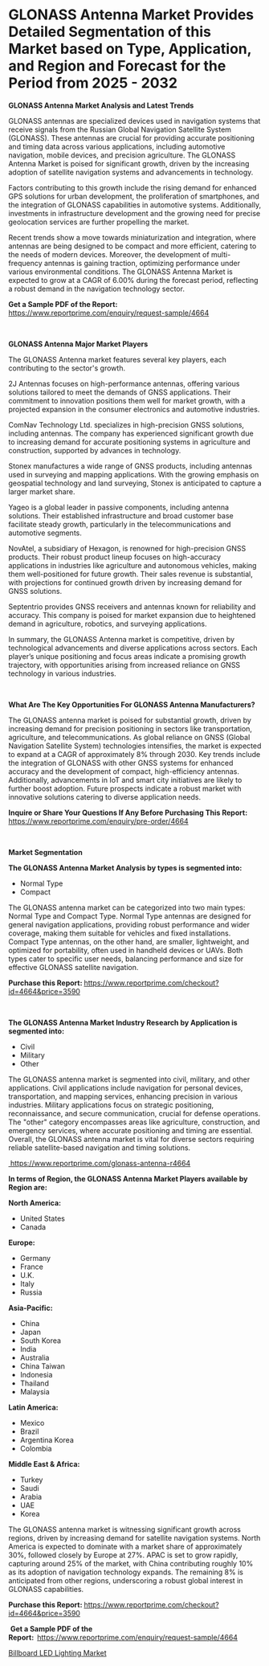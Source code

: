 <p><h1>GLONASS Antenna Market Provides Detailed Segmentation of this Market based on Type, Application, and Region and Forecast for the Period from 2025 - 2032</h1></p><p><strong>GLONASS Antenna Market Analysis and Latest Trends</strong></p>
<p><p>GLONASS antennas are specialized devices used in navigation systems that receive signals from the Russian Global Navigation Satellite System (GLONASS). These antennas are crucial for providing accurate positioning and timing data across various applications, including automotive navigation, mobile devices, and precision agriculture. The GLONASS Antenna Market is poised for significant growth, driven by the increasing adoption of satellite navigation systems and advancements in technology.</p><p>Factors contributing to this growth include the rising demand for enhanced GPS solutions for urban development, the proliferation of smartphones, and the integration of GLONASS capabilities in automotive systems. Additionally, investments in infrastructure development and the growing need for precise geolocation services are further propelling the market.</p><p>Recent trends show a move towards miniaturization and integration, where antennas are being designed to be compact and more efficient, catering to the needs of modern devices. Moreover, the development of multi-frequency antennas is gaining traction, optimizing performance under various environmental conditions. The GLONASS Antenna Market is expected to grow at a CAGR of 6.00% during the forecast period, reflecting a robust demand in the navigation technology sector.</p></p>
<p><strong>Get a Sample PDF of the Report:&nbsp;</strong> <a href="https://www.reportprime.com/enquiry/request-sample/4664?utm_campaign=3291&utm_medium=2&utm_source=Github&utm_content=ia&utm_term=19032025&utm_id=glonass-antenna">https://www.reportprime.com/enquiry/request-sample/4664</a></p>
<p>&nbsp;</p>
<p><strong>GLONASS Antenna Major Market Players</strong></p>
<p><p>The GLONASS Antenna market features several key players, each contributing to the sector's growth. </p><p>2J Antennas focuses on high-performance antennas, offering various solutions tailored to meet the demands of GNSS applications. Their commitment to innovation positions them well for market growth, with a projected expansion in the consumer electronics and automotive industries.</p><p>ComNav Technology Ltd. specializes in high-precision GNSS solutions, including antennas. The company has experienced significant growth due to increasing demand for accurate positioning systems in agriculture and construction, supported by advances in technology.</p><p>Stonex manufactures a wide range of GNSS products, including antennas used in surveying and mapping applications. With the growing emphasis on geospatial technology and land surveying, Stonex is anticipated to capture a larger market share.</p><p>Yageo is a global leader in passive components, including antenna solutions. Their established infrastructure and broad customer base facilitate steady growth, particularly in the telecommunications and automotive segments.</p><p>NovAtel, a subsidiary of Hexagon, is renowned for high-precision GNSS products. Their robust product lineup focuses on high-accuracy applications in industries like agriculture and autonomous vehicles, making them well-positioned for future growth. Their sales revenue is substantial, with projections for continued growth driven by increasing demand for GNSS solutions.</p><p>Septentrio provides GNSS receivers and antennas known for reliability and accuracy. This company is poised for market expansion due to heightened demand in agriculture, robotics, and surveying applications.</p><p>In summary, the GLONASS Antenna market is competitive, driven by technological advancements and diverse applications across sectors. Each player’s unique positioning and focus areas indicate a promising growth trajectory, with opportunities arising from increased reliance on GNSS technology in various industries.</p></p>
<p>&nbsp;</p>
<p><strong>What Are The Key Opportunities For GLONASS Antenna Manufacturers?</strong></p>
<p><p>The GLONASS antenna market is poised for substantial growth, driven by increasing demand for precision positioning in sectors like transportation, agriculture, and telecommunications. As global reliance on GNSS (Global Navigation Satellite System) technologies intensifies, the market is expected to expand at a CAGR of approximately 8% through 2030. Key trends include the integration of GLONASS with other GNSS systems for enhanced accuracy and the development of compact, high-efficiency antennas. Additionally, advancements in IoT and smart city initiatives are likely to further boost adoption. Future prospects indicate a robust market with innovative solutions catering to diverse application needs.</p></p>
<p><strong>Inquire or Share Your Questions If Any Before Purchasing This Report:</strong> <a href="https://www.reportprime.com/enquiry/pre-order/4664?utm_campaign=3291&utm_medium=2&utm_source=Github&utm_content=ia&utm_term=19032025&utm_id=glonass-antenna">https://www.reportprime.com/enquiry/pre-order/4664</a></p>
<p>&nbsp;</p>
<p><strong>Market Segmentation</strong></p>
<p><strong>The GLONASS Antenna Market Analysis by types is segmented into:</strong></p>
<p><ul><li>Normal Type</li><li>Compact</li></ul></p>
<p><p>The GLONASS antenna market can be categorized into two main types: Normal Type and Compact Type. Normal Type antennas are designed for general navigation applications, providing robust performance and wider coverage, making them suitable for vehicles and fixed installations. Compact Type antennas, on the other hand, are smaller, lightweight, and optimized for portability, often used in handheld devices or UAVs. Both types cater to specific user needs, balancing performance and size for effective GLONASS satellite navigation.</p></p>
<p><strong>Purchase this Report:&nbsp;</strong><a href="https://www.reportprime.com/checkout?id=4664&price=3590&utm_campaign=3291&utm_medium=2&utm_source=Github&utm_content=ia&utm_term=19032025&utm_id=glonass-antenna">https://www.reportprime.com/checkout?id=4664&price=3590</a></p>
<p>&nbsp;</p>
<p><strong>The GLONASS Antenna Market Industry Research by Application is segmented into:</strong></p>
<p><ul><li>Civil</li><li>Military</li><li>Other</li></ul></p>
<p><p>The GLONASS antenna market is segmented into civil, military, and other applications. Civil applications include navigation for personal devices, transportation, and mapping services, enhancing precision in various industries. Military applications focus on strategic positioning, reconnaissance, and secure communication, crucial for defense operations. The "other" category encompasses areas like agriculture, construction, and emergency services, where accurate positioning and timing are essential. Overall, the GLONASS antenna market is vital for diverse sectors requiring reliable satellite-based navigation and timing solutions.</p></p>
<p><a href="https://www.reportprime.com/glonass-antenna-r4664?utm_campaign=3291&utm_medium=2&utm_source=Github&utm_content=ia&utm_term=19032025&utm_id=glonass-antenna">&nbsp;https://www.reportprime.com/glonass-antenna-r4664</a></p>
<p><strong>In terms of Region, the GLONASS Antenna Market Players available by Region are:</strong></p>
<p>
    <p> <strong> North America: </strong>
        <ul>
            <li>United States</li>
            <li>Canada</li>
        </ul>
        </p> 
    <p> <strong> Europe: </strong>
        <ul>
            <li>Germany</li>
            <li>France</li>
            <li>U.K.</li>
            <li>Italy</li>
            <li>Russia</li>
        </ul>
        </p> 
    <p> <strong> Asia-Pacific: </strong>
        <ul>
            <li>China</li>
            <li>Japan</li>
            <li>South Korea</li>
            <li>India</li>
            <li>Australia</li>
            <li>China Taiwan</li>
            <li>Indonesia</li>
            <li>Thailand</li>
            <li>Malaysia</li>
        </ul>
        </p> 
    <p> <strong> Latin America: </strong>
        <ul>
            <li>Mexico</li>
            <li>Brazil</li>
            <li>Argentina Korea</li>
            <li>Colombia</li>
        </ul>
        </p> 
    <p> <strong> Middle East & Africa: </strong>
        <ul>
            <li>Turkey</li>
            <li>Saudi</li>
            <li>Arabia</li>
            <li>UAE</li>
            <li>Korea</li>
        </ul>
    </p>
    </p>
<p><p>The GLONASS antenna market is witnessing significant growth across regions, driven by increasing demand for satellite navigation systems. North America is expected to dominate with a market share of approximately 30%, followed closely by Europe at 27%. APAC is set to grow rapidly, capturing around 25% of the market, with China contributing roughly 10% as its adoption of navigation technology expands. The remaining 8% is anticipated from other regions, underscoring a robust global interest in GLONASS capabilities.</p></p>
<p><strong>Purchase this Report: </strong><a href="https://www.reportprime.com/checkout?id=4664&price=3590&utm_campaign=3291&utm_medium=2&utm_source=Github&utm_content=ia&utm_term=19032025&utm_id=glonass-antenna">https://www.reportprime.com/checkout?id=4664&price=3590</a></p>
<p>&nbsp;<strong>Get a Sample PDF of the Report:&nbsp;&nbsp;</strong><a href="https://www.reportprime.com/enquiry/request-sample/4664?utm_campaign=3291&utm_medium=2&utm_source=Github&utm_content=ia&utm_term=19032025&utm_id=glonass-antenna">https://www.reportprime.com/enquiry/request-sample/4664</a></p>
<p><strong></strong></p>
<p><p><a href="https://github.com/jenithschijf/Market-Research-Report-List-1/blob/main/billboard-led-lighting-market.md?utm_campaign=3291&utm_medium=2&utm_source=Github&utm_content=ia&utm_term=19032025&utm_id=glonass-antenna">Billboard LED Lighting Market</a></p></p>